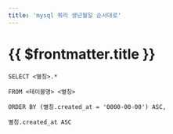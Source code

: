 ```yaml
---
title: 'mysql 쿼리 생년월일 순서대로'
---
```


# {{ $frontmatter.title }}


```
SELECT <별칭>.*

FROM <테이블명> <별칭>

ORDER BY (별칭.created_at = '0000-00-00') ASC,

별칭.created_at ASC
```

